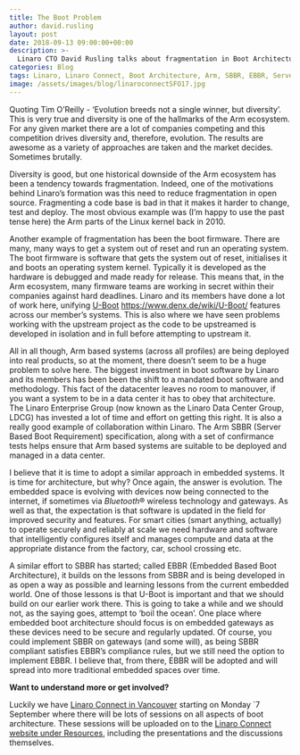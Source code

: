 ```yaml
---
title: The Boot Problem
author: david.rusling
layout: post
date: 2018-09-13 09:00:00+00:00
description: >-
  Linaro CTO David Rusling talks about fragmentation in Boot Architecture.
categories: Blog
tags: Linaro, Linaro Connect, Boot Architecture, Arm, SBBR, EBBR, Server, U-Boot, Vancouver, YVR18
image: /assets/images/blog/linaroconnectSFO17.jpg
---
```

Quoting Tim O’Reilly - ‘Evolution breeds not a single winner, but diversity’.  This is very true and diversity is one of the hallmarks of the Arm ecosystem. For any given market there are a lot of companies competing and this competition drives diversity and, therefore, evolution.  The results are awesome as a variety of approaches are taken and the market decides. Sometimes brutally.

Diversity is good, but one historical downside of the Arm ecosystem has been a tendency towards fragmentation. Indeed, one of the motivations behind Linaro’s formation was this need to reduce fragmentation in open source. Fragmenting a code base is bad in that it makes it harder to change, test and deploy. The most obvious example was (I’m happy to use the past tense here) the Arm parts of the Linux kernel back in 2010.

Another example of fragmentation has been the boot firmware. There are many, many ways to get a system out of reset and run an operating system. The boot firmware is software that gets the system out of reset, initialises it and boots an operating system kernel. Typically it is developed as the hardware is debugged and made ready for release. This means that, in the Arm ecosystem, many firmware teams are working in secret within their companies against hard deadlines. Linaro and its members have done a lot of work here, unifying [U-Boot]() https://www.denx.de/wiki/U-Boot/ features across our member’s systems. This is also where we have seen problems working with the upstream project as the code to be upstreamed is developed in isolation and in full before attempting to upstream it.

All in all though, Arm based systems (across all profiles) are being deployed into real products, so at the moment, there doesn’t seem to be a huge problem to solve here. The biggest investment in boot software by Linaro and its members has been been the shift to a mandated boot software and methodology. This fact of the datacenter leaves no room to manouver, if you want a system to be in a data center it has to obey that architecture. The Linaro Enterprise Group (now known as the Linaro Data Center Group, LDCG) has invested a lot of time and effort on getting this right. It is also a really good example of collaboration within Linaro. The Arm SBBR (Server Based Boot Requirement) specification, along with a set of confirmance tests helps ensure that Arm based systems are suitable to be deployed and managed in a data center.

I believe that it is time to adopt a similar approach in embedded systems. It is time for architecture, but why? Once again, the answer is evolution. The embedded space is evolving with devices now being connected to the internet, if sometimes via _Bluetooth_® wireless technology and gateways. As well as that, the expectation is that software is updated in the field for improved security and features. For smart cities (smart anything, actually) to operate securely and reliably at scale we need hardware and software that intelligently configures itself and manages compute and data at the appropriate distance from the factory, car, school crossing etc.

A similar effort to SBBR has started; called EBBR (Embedded Based Boot Architecture), it builds on the lessons from SBBR and is being developed in as open a way as possible and learning lessons from the current embedded world.  One of those lessons is that U-Boot is important and that we should build on our earlier work there. This is going to take a while and we should not, as the saying goes, attempt to ‘boil the ocean’. One place where embedded boot architecture should focus is on embedded gateways as these devices need to be secure and regularly updated. Of course, you could implement SBBR on gateways (and some will), as being SBBR compliant satisfies EBBR’s compliance rules, but we still need the option to implement EBBR. I believe that, from there, EBBR will be adopted and will spread into more traditional embedded spaces over time.

**Want to understand more or get involved?**

Luckily we have [Linaro Connect in Vancouver](https://connect.linaro.org/) starting on Monday `7 September where there will be lots of sessions on all aspects of boot architecture. These sessions will be uploaded on to the [Linaro Connect website under Resources](https://connect.linaro.org/resources/yvr18/), including the presentations and the discussions themselves.
